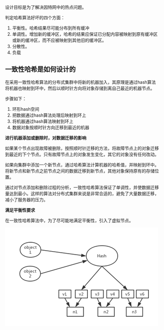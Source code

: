 设计目标是为了解决因特网中的热点问题。

判定哈希算法好坏的四个方面：

1. 平衡性。哈希结果尽可能分布到所有缓冲
2. 单调性。增加新的缓冲区，哈希的结果应保证已分配内容被映射到原有缓冲区或新的缓冲区，而不应被映射到其他旧的缓冲区。
3. 分散性。
4. 负载



## 一致性哈希是如何设计的

在采用一致性哈希算法的分布式集群中将新的机器加入，其原理是通过hash算法将机器也映射到环中，然后以顺时针方向将对象存储到离自己最近的机器节点。

步骤如下：

1. 环形hash空间
2. 把数据通过hash算法处理后映射到环上
3. 将机器通过hash算法映射到环上
4. 数据对象按顺时针方向迁移到最近的机器



**进行机器添加或删除时，对数据迁移的影响**

如果某个节点出现故障被删除，按照顺时针迁移的方法，将故障节点上的对象迁移到最近的下个节点。只有故障节点上的对象发生变化，其它的对象没有任何改动。

如果向集群中添加一个新节点，通过哈希算法计算机器的哈希值，并映射到环中。将新节点和新节点之前节点之间的数据迁移到新节点，其他对象保持原有的存储位置。

通过对节点添加和删除过程的分析，一致性哈希算法保证了单调性，并使数据迁移量达到最小。这样的算法对分布式集群来说是非常合适的，避免了大量数据迁移，减小了服务器的压力。

**满足平衡性要求**

在一致性哈希算法中，为了尽可能地满足平衡性，引入了虚拟节点。

![哈希-虚拟节点](pictures/哈希-虚拟节点.png)